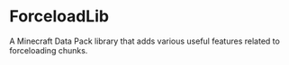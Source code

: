 # ForceloadLib
A Minecraft Data Pack library that adds various useful features related to forceloading chunks.
